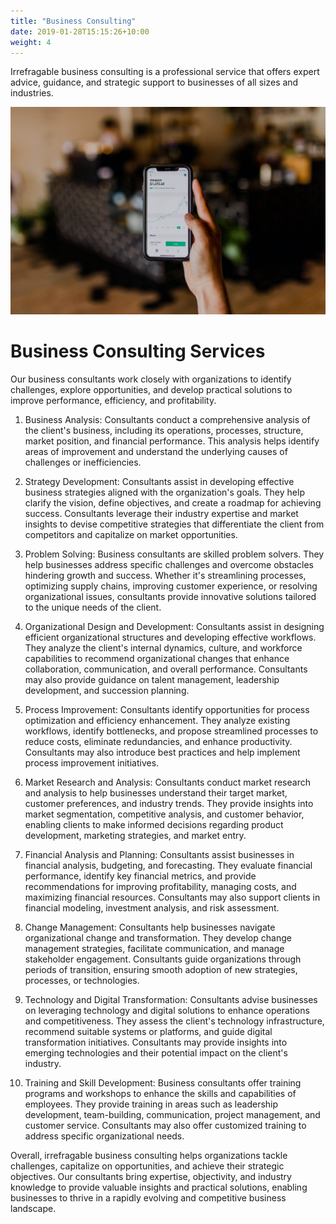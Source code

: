 ```yaml
---
title: "Business Consulting"
date: 2019-01-28T15:15:26+10:00
weight: 4
---
```


Irrefragable business consulting is a professional service that offers expert advice, guidance, and strategic support to businesses of all sizes and industries. 

![Business Consulting](/images/austin-distel-nGc5RT2HmF0-unsplash.jpg)

# Business Consulting Services

Our business consultants work closely with organizations to identify challenges, explore opportunities, and develop practical solutions to improve performance, efficiency, and profitability. 

1. Business Analysis: Consultants conduct a comprehensive analysis of the client's business, including its operations, processes, structure, market position, and financial performance. This analysis helps identify areas of improvement and understand the underlying causes of challenges or inefficiencies.

2. Strategy Development: Consultants assist in developing effective business strategies aligned with the organization's goals. They help clarify the vision, define objectives, and create a roadmap for achieving success. Consultants leverage their industry expertise and market insights to devise competitive strategies that differentiate the client from competitors and capitalize on market opportunities.

3. Problem Solving: Business consultants are skilled problem solvers. They help businesses address specific challenges and overcome obstacles hindering growth and success. Whether it's streamlining processes, optimizing supply chains, improving customer experience, or resolving organizational issues, consultants provide innovative solutions tailored to the unique needs of the client.

4. Organizational Design and Development: Consultants assist in designing efficient organizational structures and developing effective workflows. They analyze the client's internal dynamics, culture, and workforce capabilities to recommend organizational changes that enhance collaboration, communication, and overall performance. Consultants may also provide guidance on talent management, leadership development, and succession planning.

5. Process Improvement: Consultants identify opportunities for process optimization and efficiency enhancement. They analyze existing workflows, identify bottlenecks, and propose streamlined processes to reduce costs, eliminate redundancies, and enhance productivity. Consultants may also introduce best practices and help implement process improvement initiatives.

6. Market Research and Analysis: Consultants conduct market research and analysis to help businesses understand their target market, customer preferences, and industry trends. They provide insights into market segmentation, competitive analysis, and customer behavior, enabling clients to make informed decisions regarding product development, marketing strategies, and market entry.

7. Financial Analysis and Planning: Consultants assist businesses in financial analysis, budgeting, and forecasting. They evaluate financial performance, identify key financial metrics, and provide recommendations for improving profitability, managing costs, and maximizing financial resources. Consultants may also support clients in financial modeling, investment analysis, and risk assessment.

8. Change Management: Consultants help businesses navigate organizational change and transformation. They develop change management strategies, facilitate communication, and manage stakeholder engagement. Consultants guide organizations through periods of transition, ensuring smooth adoption of new strategies, processes, or technologies.

9. Technology and Digital Transformation: Consultants advise businesses on leveraging technology and digital solutions to enhance operations and competitiveness. They assess the client's technology infrastructure, recommend suitable systems or platforms, and guide digital transformation initiatives. Consultants may provide insights into emerging technologies and their potential impact on the client's industry.

10. Training and Skill Development: Business consultants offer training programs and workshops to enhance the skills and capabilities of employees. They provide training in areas such as leadership development, team-building, communication, project management, and customer service. Consultants may also offer customized training to address specific organizational needs.

Overall, irrefragable business consulting helps organizations tackle challenges, capitalize on opportunities, and achieve their strategic objectives. Our consultants bring expertise, objectivity, and industry knowledge to provide valuable insights and practical solutions, enabling businesses to thrive in a rapidly evolving and competitive business landscape.